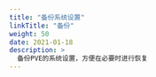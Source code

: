 ```yaml
---
title: "备份系统设置"
linkTitle: "备份"
weight: 50
date: 2021-01-18
description: >
  备份PVE的系统设置，方便在必要时进行恢复
---
```




